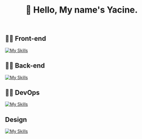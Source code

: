 <h1 align="center">👋 Hello, My name's Yacine.</h1></br>

<h2>👨‍💻 Front-end</h2>

[![My Skills](https://skillicons.dev/icons?i=js,html,css,react,angular,bootstrap,tailwind&theme=light)](https://skillicons.dev)

<h2>👨‍💻 Back-end</h2>

[![My Skills](https://skillicons.dev/icons?i=php,symfony,laravel,java,spring,hibernate,postgres,mysql&theme=light)](https://skillicons.dev)</br>

<h2>👨‍💻 DevOps</h2>

[![My Skills](https://skillicons.dev/icons?i=docker,github,git&theme=light)](https://skillicons.dev)</br>

<h2>Design</h2>

[![My Skills](https://skillicons.dev/icons?i=figma&theme=light)](https://skillicons.dev)</br>


